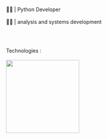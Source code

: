 
</h1>
<!-- <p align="center"> ⚡</p> -->
<p align="center">
  <a href="#" target="_blank"><img alt="" src="https://img.shields.io/badge/Portfolio-000?logo=vercel&logoColor=yellow&style=for-the-badge" style="vertical-align:center" /></a>
</p>


<p align="left" display="block">
  👨‍💻 | Python Developer<br/><br/>
  👨‍🎓 | analysis and systems development
</p><br/><br/>



<p align="left">
  Technologies :<br/><br/>
  <a href="https://skillicons.dev">
    <img width='200' src="https://skillicons.dev/icons?i=js,react,python,django,flask" />
  </a>
</p>






